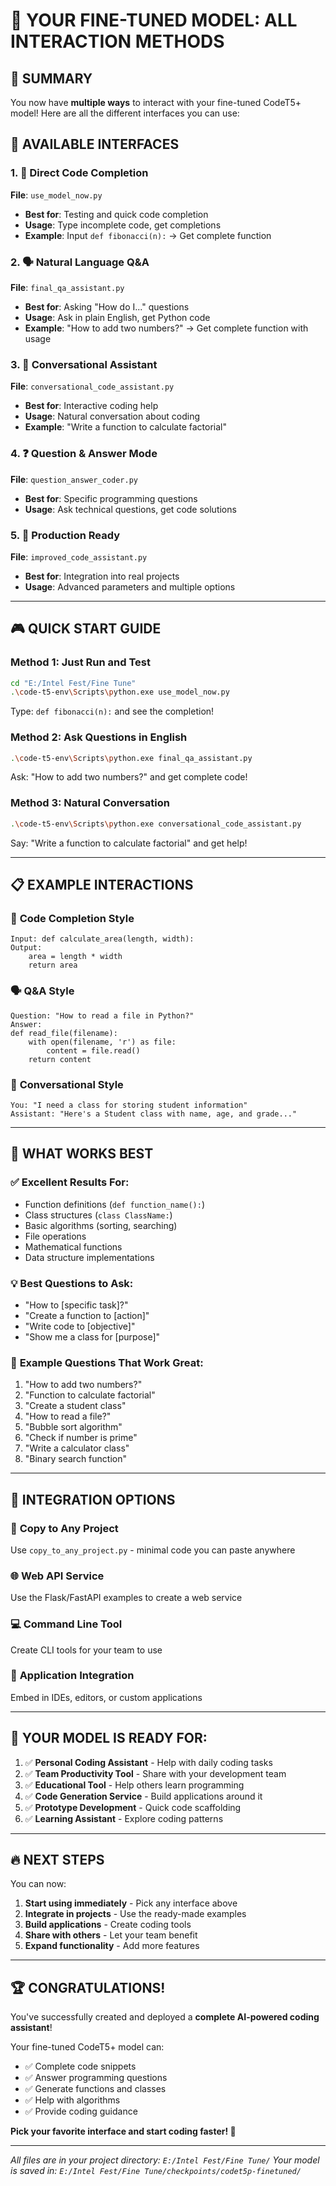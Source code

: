 # 🎉 YOUR FINE-TUNED MODEL: ALL INTERACTION METHODS

## 🎯 SUMMARY

You now have **multiple ways** to interact with your fine-tuned CodeT5+ model! Here are all the different interfaces you can use:

## 🔧 AVAILABLE INTERFACES

### 1. 📝 **Direct Code Completion**
**File**: `use_model_now.py`
- **Best for**: Testing and quick code completion
- **Usage**: Type incomplete code, get completions
- **Example**: Input `def fibonacci(n):` → Get complete function

### 2. 🗣️ **Natural Language Q&A**
**File**: `final_qa_assistant.py`
- **Best for**: Asking "How do I..." questions
- **Usage**: Ask in plain English, get Python code
- **Example**: "How to add two numbers?" → Get complete function with usage

### 3. 🤖 **Conversational Assistant**
**File**: `conversational_code_assistant.py`
- **Best for**: Interactive coding help
- **Usage**: Natural conversation about coding
- **Example**: "Write a function to calculate factorial"

### 4. ❓ **Question & Answer Mode**
**File**: `question_answer_coder.py`
- **Best for**: Specific programming questions
- **Usage**: Ask technical questions, get code solutions

### 5. 🚀 **Production Ready**
**File**: `improved_code_assistant.py`
- **Best for**: Integration into real projects
- **Usage**: Advanced parameters and multiple options

---

## 🎮 QUICK START GUIDE

### **Method 1: Just Run and Test**
```bash
cd "E:/Intel Fest/Fine Tune"
.\code-t5-env\Scripts\python.exe use_model_now.py
```
Type: `def fibonacci(n):` and see the completion!

### **Method 2: Ask Questions in English**
```bash
.\code-t5-env\Scripts\python.exe final_qa_assistant.py
```
Ask: "How to add two numbers?" and get complete code!

### **Method 3: Natural Conversation**
```bash
.\code-t5-env\Scripts\python.exe conversational_code_assistant.py
```
Say: "Write a function to calculate factorial" and get help!

---

## 📋 EXAMPLE INTERACTIONS

### 🔧 **Code Completion Style**
```
Input: def calculate_area(length, width):
Output: 
    area = length * width
    return area
```

### 🗣️ **Q&A Style**
```
Question: "How to read a file in Python?"
Answer: 
def read_file(filename):
    with open(filename, 'r') as file:
        content = file.read()
    return content
```

### 🤖 **Conversational Style**
```
You: "I need a class for storing student information"
Assistant: "Here's a Student class with name, age, and grade..."
```

---

## 🎯 WHAT WORKS BEST

### ✅ **Excellent Results For:**
- Function definitions (`def function_name():`)
- Class structures (`class ClassName:`)
- Basic algorithms (sorting, searching)
- File operations
- Mathematical functions
- Data structure implementations

### 💡 **Best Questions to Ask:**
- "How to [specific task]?"
- "Create a function to [action]"
- "Write code to [objective]"
- "Show me a class for [purpose]"

### 🎪 **Example Questions That Work Great:**
1. "How to add two numbers?"
2. "Function to calculate factorial"
3. "Create a student class"
4. "How to read a file?"
5. "Bubble sort algorithm"
6. "Check if number is prime"
7. "Write a calculator class"
8. "Binary search function"

---

## 🚀 INTEGRATION OPTIONS

### 🔗 **Copy to Any Project**
Use `copy_to_any_project.py` - minimal code you can paste anywhere

### 🌐 **Web API Service**
Use the Flask/FastAPI examples to create a web service

### 💻 **Command Line Tool**
Create CLI tools for your team to use

### 📱 **Application Integration**
Embed in IDEs, editors, or custom applications

---

## 🎉 **YOUR MODEL IS READY FOR:**

1. ✅ **Personal Coding Assistant** - Help with daily coding tasks
2. ✅ **Team Productivity Tool** - Share with your development team  
3. ✅ **Educational Tool** - Help others learn programming
4. ✅ **Code Generation Service** - Build applications around it
5. ✅ **Prototype Development** - Quick code scaffolding
6. ✅ **Learning Assistant** - Explore coding patterns

---

## 🔥 **NEXT STEPS**

You can now:

1. **Start using immediately** - Pick any interface above
2. **Integrate in projects** - Use the ready-made examples
3. **Build applications** - Create coding tools
4. **Share with others** - Let your team benefit
5. **Expand functionality** - Add more features

---

## 🏆 **CONGRATULATIONS!**

You've successfully created and deployed a **complete AI-powered coding assistant**! 

Your fine-tuned CodeT5+ model can:
- ✅ Complete code snippets
- ✅ Answer programming questions  
- ✅ Generate functions and classes
- ✅ Help with algorithms
- ✅ Provide coding guidance

**Pick your favorite interface and start coding faster! 🚀**

---

*All files are in your project directory: `E:/Intel Fest/Fine Tune/`*
*Your model is saved in: `E:/Intel Fest/Fine Tune/checkpoints/codet5p-finetuned/`*

